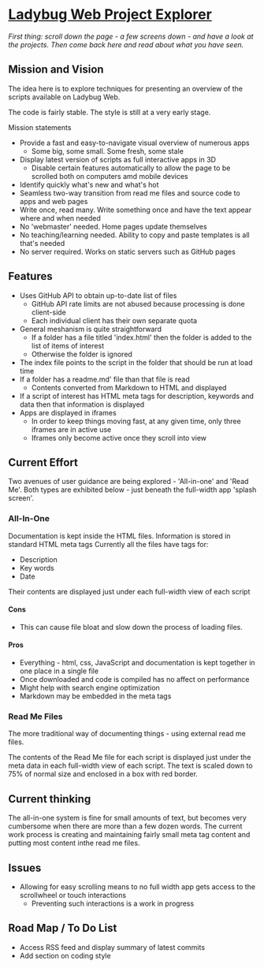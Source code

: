 [Ladybug Web Project Explorer]( ladybug-web-via-github-api-r1.html )
===

_First thing: scroll down the page - a few screens down - and have a look at the projects._
_Then come back here and read about what you have seen._


## Mission and Vision

The idea here is to explore techniques for presenting an overview of the scripts available on Ladybug Web.

The code is fairly stable. The style is still at a very early stage.

Mission statements

* Provide a fast and easy-to-navigate visual overview of numerous apps
	* Some big, some small. Some fresh, some stale
* Display latest version of scripts as full interactive apps in 3D
	* Disable certain features automatically to allow the page to be scrolled both on computers amd mobile devices
* Identify quickly what's new and what's hot
* Seamless two-way transition from read me files and source code to apps and web pages
* Write once, read many. Write something once and have the text appear where and when needed
* No 'webmaster' needed. Home pages update themselves
* No teaching/learning needed. Ability to copy and paste templates is all that's needed
* No server required. Works on static servers such as GitHub pages


## Features

* Uses GitHub API to obtain up-to-date list of files
	* GitHub API rate limits are not abused because processing is done client-side
	* Each individual client has their own separate quota
* General meshanism is quite straightforward
	* If a folder has a file titled 'index.html' then the folder is added to the list of items of interest 
	* Otherwise the folder is ignored
* The index file points to the script in the folder that should be run at load time
* If a folder has a readme.md' file than that file is read
	* Contents converted from Markdown to HTML and displayed
* If a script of interest has HTML meta tags for description, keywords and data then that information is displayed
* Apps are displayed in iframes
	* In order to keep things moving fast, at any given time, only three iframes are in active use
	* Iframes only become active once they scroll into view
 


## Current Effort

Two avenues of user guidance are being explored - 'All-in-one' and 'Read Me'. 
Both types are exhibited below - just beneath the full-width app 'splash screen'.

### All-In-One

Documentation is kept inside the HTML files.
Information is stored in standard HTML meta tags
Currently all the files have tags for:

* Description
* Key words
* Date

Their contents are displayed just under each full-width view of each script

#### Cons

* This can cause file bloat and slow down the process of loading files.

#### Pros

* Everything - html, css, JavaScript and documentation is kept together in one place in a single file
* Once downloaded and code is compiled has no affect on performance
* Might help with search engine optimization
* Markdown may be embedded in the meta tags


### Read Me Files

The more traditional way of documenting things - using external read me files.

The contents of the Read Me file for each script is displayed just under the meta data in each full-width view of each script.
The text is scaled down to 75% of normal size and enclosed in a box with red border.

## Current thinking

The all-in-one system is fine for small amounts of text, but becomes very cumbersome when there are more than a few dozen words.
The current work process is creating and maintaining fairly small meta tag content and putting most content inthe read me files.

## Issues

* Allowing for easy scrolling means to no full width app gets access to the scrollwheel or touch interactions
	* Preventing such interactions is a work in progress

## Road Map / To Do List

* Access RSS feed and display summary of latest commits
* Add section on coding style



